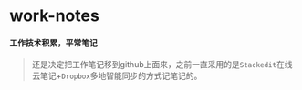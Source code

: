 work-notes
==========

#### 工作技术积累，平常笔记
>还是决定把工作笔记移到github上面来，之前一直采用的是`Stackedit`在线云笔记+`Dropbox`多地智能同步的方式记笔记的。
